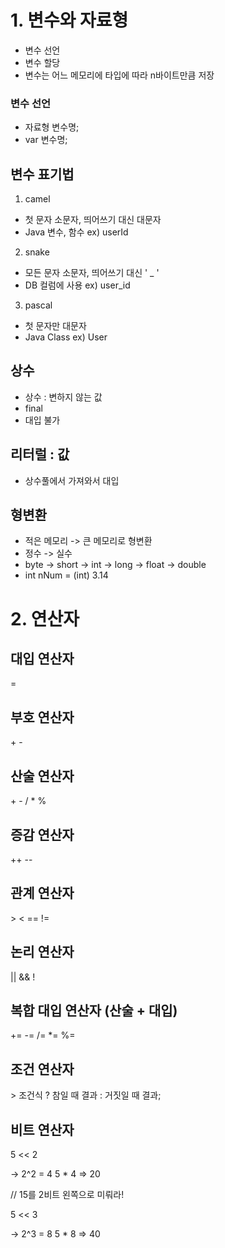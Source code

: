 # 1. 변수와 자료형
- 변수 선언
- 변수 할당
- 변수는 어느 메모리에 타입에 따라 n바이트만큼 저장


### 변수 선언
- 자료형 변수명;
- var 변수명;

## 변수 표기법
1. camel
- 첫 문자 소문자, 띄어쓰기 대신 대문자
- Java 변수, 함수
ex) userId

2. snake
- 모든 문자 소문자, 띄어쓰기 대신 ' _ '
- DB 컬럼에 사용
ex) user_id

3. pascal
- 첫 문자만 대문자
- Java Class
ex) User

## 상수
- 상수 : 변하지 않는 값
- final
- 대입 불가

## 리터럴 : 값
- 상수풀에서 가져와서 대입

## 형변환
- 적은 메모리 -> 큰 메모리로 형변환
- 정수 -> 실수
- byte -> short -> int -> long -> float -> double
- int nNum = (int) 3.14

# 2. 연산자
## 대입 연산자
=
## 부호 연산자
\+ -
## 산술 연산자
\+ - / * %
## 증감 연산자
++ --
## 관계 연산자
\> < == !=
## 논리 연산자
|| && !
## 복합 대입 연산자 (산술 + 대입)
+= -= /= *= %=
## 조건 연산자
\> 조건식 ? 참일 때 결과 : 거짓일 때 결과;
## 비트 연산자
5 << 2

-> 2^2 = 4 5 * 4 => 20

// 15를 2비트 왼쪽으로 미뤄라!

5 << 3

-> 2^3 = 8 5 * 8 => 40

